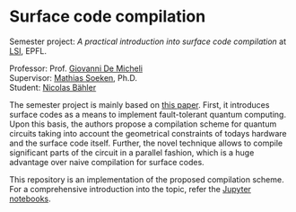 # Surface code compilation

Semester project: _A practical introduction into surface code compilation_ at
[LSI](https://www.epfl.ch/labs/lsi/), EPFL.

Professor: Prof. [Giovanni De
Micheli](https://people.epfl.ch/giovanni.demicheli/?lang=en)\
Supervisor: [Mathias Soeken](https://people.epfl.ch/mathias.soeken?lang=en),
Ph.D.\
Student: [Nicolas Bähler](https://people.epfl.ch/nicolas.bahler?lang=en)

The semester project is mainly based on [this
paper](https://arxiv.org/pdf/2110.11493.pdf). First, it
introduces surface codes as a means to implement fault-tolerant quantum
computing. Upon this basis, the authors propose a compilation scheme for quantum
circuits taking into account the geometrical constraints of todays hardware and
the surface code itself. Further, the novel technique allows to compile
significant parts of the circuit in a parallel fashion, which is a huge
advantage over naive compilation for surface codes.

This repository is an implementation of the proposed compilation scheme. For a
comprehensive introduction into the topic, refer the [Jupyter
notebooks](https://github.com/nbaehler/surface-code-compilation/blob/main/surface_code_compilation/notebook/surface_code_compilation.ipynb).
